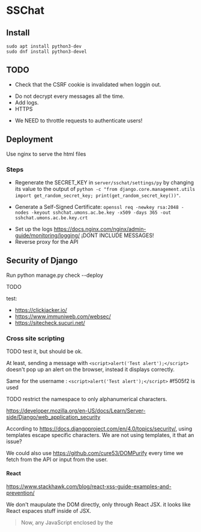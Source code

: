 # SSChat


## Install

```
sudo apt install python3-dev
sudo dnf install python3-devel
```


## TODO

<!-- - Encrypted localStorage to protect metadata from unconnected users: [SecurityJS](https://github.com/Parking-Master/SecurityJS.128#windowsecurestorage-api) -->
<!-- - Username in sign up form. -->
<!-- - Use IntexedDB instead of localStorage for message history -->
- Check that the CSRF cookie is invalidated when loggin out.
<!-- - Check that the message is signed. Otherwise, show the message in red. -->
<!-- - Show a hash of our public key and the one of our friends so make sure that chats are encrypted to the right person. -->
<!-- - Handle add/remove friends. -->
- Do not decrypt every messages all the time.
- Add logs.
- HTTPS
<!-- - Modal for password prompt or a better way to keep the password at login -->
- We NEED to throttle requests to authenticate users!

## Deployment

Use nginx to serve the html files

### Steps

- Regenerate the SECRET_KEY in `server/sschat/settings/py` by changing its value to the output of `python -c "from django.core.management.utils import get_random_secret_key; print(get_random_secret_key())"`.

- Generate a Self-Signed Certificate: `openssl req -newkey rsa:2048 -nodes -keyout sshchat.umons.ac.be.key -x509 -days 365 -out sshchat.umons.ac.be.key.crt`

<!-- - Set up the X-Frame-Options https://developer.mozilla.org/en-US/docs/Web/HTTP/Headers/X-Frame-Options#configuring_nginx   add_header X-Frame-Options SAMEORIGIN always; -->
- Set up the logs https://docs.nginx.com/nginx/admin-guide/monitoring/logging/ ¡DONT INCLUDE MESSAGES!  
- Reverse proxy for the API


## Security of Django

Run python manage.py check --deploy

TODO

test:
- https://clickjacker.io/
- https://www.immuniweb.com/websec/
- https://sitecheck.sucuri.net/


### Cross site scripting 

TODO test it, but should be ok.

At least, sending a message with `<script>alert('Test alert');</script>` doesn't pop up an alert on the browser, instead it displays correctly.

Same for the username : `<script>alert('Test alert');</script>` #f505f2 is used

TODO restrict the namespace to only alphanumerical characters.

https://developer.mozilla.org/en-US/docs/Learn/Server-side/Django/web_application_security


According to https://docs.djangoproject.com/en/4.0/topics/security/, using templates escape specific characters. We are not using templates, it that an issue?

We could also use https://github.com/cure53/DOMPurify every time we fetch from the API or input from the user.


#### React

https://www.stackhawk.com/blog/react-xss-guide-examples-and-prevention/

We don't maupulate the DOM directly, only through React JSX. it looks like React espaces stuff inside of JSX. 

> Now, any JavaScript enclosed by the <script> tags will not be executed


https://reactjs.org/docs/introducing-jsx.html#jsx-prevents-injection-attacks

> It is safe to embed user input in JSX:

> By default, React DOM escapes any values embedded in JSX before rendering them. Thus it ensures that you can never inject anything that’s not explicitly written in your application. Everything is converted to a string before being rendered. This helps prevent XSS (cross-site-scripting) attacks.

### Cross site request forgery

TODO test it!

https://developer.mozilla.org/en-US/docs/Learn/Server-side/Django/web_application_security

https://docs.djangoproject.com/en/4.0/ref/csrf/#csrf-limitations

https://www.squarefree.com/securitytips/web-developers.html#CSRF


### SQL injections

https://docs.djangoproject.com/en/4.0/topics/security/

We are not using raw SQL queries. We use only QuerySets, for which the wesite says:

> Django’s querysets are protected from SQL injection since their queries are constructed using query parameterization. A query’s SQL code is defined separately from the query’s parameters. Since parameters may be user-provided and therefore unsafe, they are escaped by the underlying database driver.


### Clickjacking protection

We are probably not protected. Our website can probably be embedded in another webpage.

TODO add X-Frame-Options middleware ?

https://developer.mozilla.org/en-US/docs/Web/HTTP/Headers/X-Frame-Options

https://developer.mozilla.org/en-US/docs/Learn/Server-side/Django/web_application_security

### HTTPS

TODO! Look at https://docs.djangoproject.com/en/4.0/topics/security/#ssl-https to enable all tips!

### Host header validation

TODO update:
- ALLOWED_HOSTS
- CORS_ALLOWED_ORIGINS
- CSRF_TRUSTED_ORIGINS


### Referrer policy

### Cross-origin opener policy

### Session security

### User-uploaded content

We only support test, and it seems to be ok with cross-site scripting.

### Additional security topics

> Django does not throttle requests to authenticate users. To protect against brute-force attacks against the authentication system, you may consider deploying a Django plugin or web server module to throttle these requests.

TODO! We NEED to throttle requests to authenticate users!

> Keep your SECRET_KEY a secret.

TODO change it for the deployment

> look at https://owasp.org/www-project-top-ten/OWASP_Top_Ten_2017/ and https://infosec.mozilla.org/guidelines/web_security.html

This is also a TODO


### Deployment

https://docs.djangoproject.com/en/4.0/howto/deployment/checklist/
